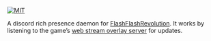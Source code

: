 [![MIT]({badge-license})](../COPYING)

A discord rich presence daemon for [FlashFlashRevolution](https://www.flashflashrevolution.com). It works by listening to the game’s [web stream overlay server](https://github.com/flashflashrevolution/web-stream-overlay) for updates.

